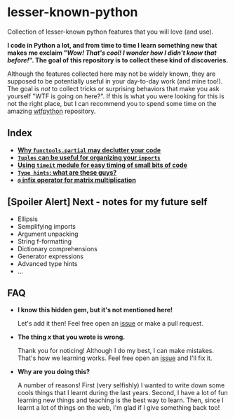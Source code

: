 # lesser-known-python
Collection of lesser-known python features that you will love (and use).

**I code in Python a lot, and from time to time I learn something new that makes me exclaim "*Wow! That's cool! I wonder how I didn't know that before!*". The goal of this repository is to collect these kind of discoveries.**

Although the features collected here may not be widely known, they are supposed to be potentially useful in your day-to-day work (and mine too!). The goal is *not* to collect tricks or surprising behaviors that make you ask yourself "WTF is going on here?". If this is what you were looking for this is not the right place, but I can recommend you to spend some time on the amazing [wtfpython](https://github.com/satwikkansal/wtfpython) repository.

## Index

* [**Why `functools.partial` may declutter your code**](./src/functools_partial.md)
* [**`Tuples` can be useful for organizing your `imports`**](./src/tuples_imports.md)
* [**Using `timeit` module for easy timing of small bits of code**](./src/timeit.ipynb)
* [**`Type hints`: what are these guys?**](./src/type_hints.ipynb)
* [**`@` infix operator for matrix multiplication**](./src/matmul_infix_op.ipynb)

## [Spoiler Alert] Next - notes for my future self
* Ellipsis
* Semplifying imports
* Argument unpacking
* String f-formatting
* Dictionary comprehensions
* Generator expressions
* Advanced type hints
* ...

## FAQ
* **I know this hidden gem, but it's not mentioned here!**
    
    Let's add it then! Feel free open an [issue](https://github.com/ndrplz/lesser-known-python/issues) or make a pull request.
    
* **The thing *x* that you wrote is wrong.**

    Thank you for noticing! Although I do my best, I can make mistakes. That's how we learning works. Feel free open an [issue](https://github.com/ndrplz/lesser-known-python/issues) and I'll fix it.
    
* **Why are you doing this?**

  A number of reasons! First (very selfishly) I wanted to write down some cools things that I learnt during the last years. Second, I have a lot of fun learning new things and teaching is the best way to learn. Then, since I learnt a lot of things on the web, I'm glad if I give something back too!
